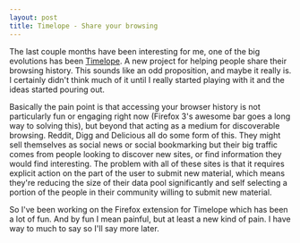 ```yaml
---
layout: post
title: Timelope - Share your browsing
---
```


The last couple months have been interesting for me, one of the big evolutions has been <a href="http://timelope.come/">Timelope</a>. A new project for helping people share their browsing history. This sounds like an odd proposition, and maybe it really is. I certainly didn't think much of it until I really started playing with it and the ideas started pouring out.

Basically the pain point is that accessing your browser history is not particularly fun or engaging right now (Firefox 3's awesome bar goes a long way to solving this), but beyond that acting as a medium for discoverable browsing. Reddit, Digg and Delicious all do some form of this. They might sell themselves as social news or social bookmarking but their big traffic comes from people looking to discover new sites, or find information they would find interesting. The problem with all of these sites is that it requires explicit action on the part of the user to submit new material, which means they're reducing the size of their data pool significantly and self selecting a portion of the people in their community willing to submit new material.

So I've been working on the Firefox extension for Timelope which has been a lot of fun. And by fun I mean painful, but at least a new kind of pain. I have way to much to say so I'll say more later.
